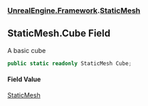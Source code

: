### [UnrealEngine.Framework](UnrealEngine_Framework.md 'UnrealEngine.Framework').[StaticMesh](StaticMesh.md 'UnrealEngine.Framework.StaticMesh')
## StaticMesh.Cube Field
A basic cube  
```csharp
public static readonly StaticMesh Cube;
```
#### Field Value
[StaticMesh](StaticMesh.md 'UnrealEngine.Framework.StaticMesh')
